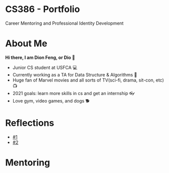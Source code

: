 # CS386 - Portfolio 
Career Mentoring and Professional Identity Development

# About Me
**Hi there, I am Dion Feng, or Dio 👋**
- Junior CS student at USFCA 💻
- Currently working as a TA for Data Structure & Algorithms 👣
- Huge fan of Marvel movies and all sorts of TV(sci-fi, drama, sit-con, etc) 📺
- 2021 goals: learn more skills in cs and get an internship 👓
- Love gym, video games, and dogs 🐕

# Reflections
- [#1](https://github.com/DioFeng/DioFeng.github.io/blob/master/Reflections/%231.md)
- [#2](https://github.com/DioFeng/DioFeng.github.io/blob/master/Reflections/%232.md)
# Mentoring
